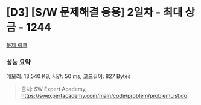# [D3] [S/W 문제해결 응용] 2일차 - 최대 상금 - 1244 

[문제 링크](https://swexpertacademy.com/main/code/problem/problemDetail.do?contestProbId=AV15Khn6AN0CFAYD) 

### 성능 요약

메모리: 13,540 KB, 시간: 50 ms, 코드길이: 827 Bytes



> 출처: SW Expert Academy, https://swexpertacademy.com/main/code/problem/problemList.do